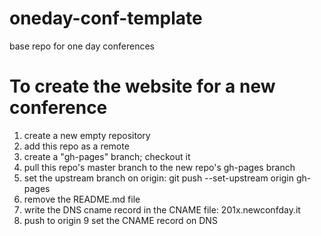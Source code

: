oneday-conf-template
====================

base repo for one day conferences

To create the website for a new conference
==========================================
1. create a new empty repository
2. add this repo as a remote
3. create a "gh-pages" branch; checkout it
4. pull this repo's master branch to the new repo's gh-pages branch
5. set the upstream branch on origin: git push --set-upstream origin gh-pages
6. remove the README.md file
7. write the DNS cname record in the CNAME file: 201x.newconfday.it
8. push to origin
9 set the CNAME record on DNS
